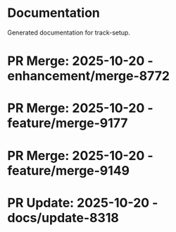 # Documentation

Generated documentation for track-setup.

# PR Merge: 2025-10-20 - enhancement/merge-8772

# PR Merge: 2025-10-20 - feature/merge-9177

# PR Merge: 2025-10-20 - feature/merge-9149

# PR Update: 2025-10-20 - docs/update-8318
